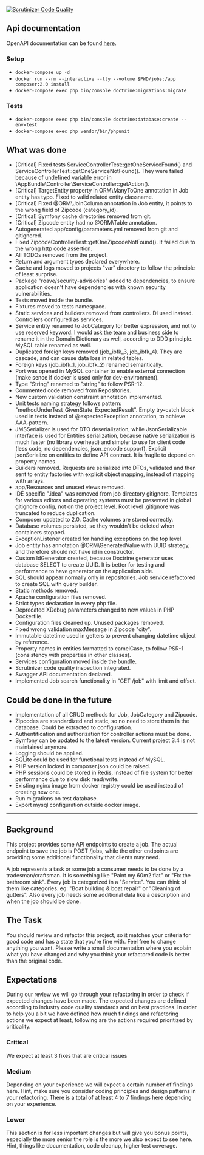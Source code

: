 [![Scrutinizer Code Quality](https://scrutinizer-ci.com/g/Vehsamrak/backend-refactoring-challenge/badges/quality-score.png?b=master)](https://scrutinizer-ci.com/g/Vehsamrak/backend-refactoring-challenge/?branch=master)

## Api documentation
OpenAPI documentation can be found [here](documentation/api.yaml).

### Setup
- `docker-compose up -d`
- `docker run --rm --interactive --tty --volume $PWD/jobs:/app composer:2.0 install`
- `docker-compose exec php bin/console doctrine:migrations:migrate`

### Tests
- `docker-compose exec php bin/console doctrine:database:create --env=test`
- `docker-compose exec php vendor/bin/phpunit`

## What was done
* [Critical] Fixed tests ServiceControllerTest::getOneServiceFound() and ServiceControllerTest::getOneServiceNotFound(). They were failed because of undefined variable error in \AppBundle\Controller\ServiceController::getAction().
* [Critical] TargetEntity property in ORM\ManyToOne annotation in Job entity has typo. Fixed to valid related entity classname.
* [Critical] Fixed @ORM\JoinColumn annotation in Job entity, it points to the wrong field of Zipcode (category_id).
* [Critical] Symfony cache directories removed from git.
* [Critical] Zipcode entity had no @ORM\Table annotation.
* Autogenerated app/config/parameters.yml removed from git and gitignored.
* Fixed ZipcodeControllerTest::getOneZipcodeNotFound(). It failed due to the wrong http code assertion.
* All TODOs removed from the project.
* Return and argument types declared everywhere.
* Cache and logs moved to projects "var" directory to follow the principle of least surprise.
* Package "roave/security-advisories" added to dependencies, to ensure application doesn't have dependencies with known security vulnerabilities.
* Tests moved inside the bundle.
* Fixtures moved to tests namespace.
* Static services and builders removed from controllers. DI used instead. Controllers configured as services.
* Service entity renamed to JobCategory for better expression, and not to use reserved keyword. I would ask the team and business side to rename it in the Domain Dictionary as well, according to DDD principle. MySQL table renamed as well.
* Duplicated foreign keys removed (job_ibfk_3, job_ibfk_4). They are cascade, and can cause data loss in related tables.
* Foreign keys (job_ibfk_1, job_ibfk_2) renamed semantically. 
* Port was opened in MySQL container to enable external connection (make sence if docker is used only for dev-environment).
* Type "String" renamed to "string" to follow PSR-12.
* Commented code removed from Repositories.
* New custom validation constraint annotation implemented.
* Unit tests naming strategy follows pattern: "methodUnderTest_GivenState_ExpectedResult". Empty try-catch block used in tests instead of @expectedException annotation, to achieve AAA-pattern.
* JMSSerializer is used for DTO deserialization, while JsonSerializable interface is used for Entities serialization, because native serialization is much faster (no library overhead) and simpler to use for client code (less code, no dependencies, json_encode support). Explicit jsonSerialize on entities to define API contract. It is fragile to depend on property names.
* Builders removed. Requests are serialized into DTOs, validated and then sent to entity factories with explicit object mapping, instead of mapping with arrays.
* app/Resources and unused views removed.
* IDE specific ".idea" was removed from job directory gitignore. Templates for various editors and operating systems must be presented in global gitignore config, not on the project level. Root level .gitignore was truncated to reduce duplication.
* Composer updated to 2.0. Cache volumes are stored correctly.
* Database volumes persisted, so they wouldn't be deleted when containers stopped.
* ExceptionListener created for handling exceptions on the top level.
* Job entity has annotation @ORM\GeneratedValue with UUID strategy, and therefore should not have id in constructor.
* Custom IdGenerator created, because Doctrine generator uses database SELECT to create UUID. It is better for testing and performance to have generator on the application side.
* SQL should appear normally only in repositories. Job service refactored to create SQL with query builder.
* Static methods removed.
* Apache configuration files removed.
* Strict types declaration in every php file.
* Deprecated XDebug parameters changed to new values in PHP Dockerfile.
* Configuration files cleaned up. Unused packages removed.
* Fixed wrong validation maxMessage in Zipcode "city".
* Immutable datetime used in getters to prevent changing datetime object by reference.
* Property names in entities formatted to camelCase, to follow PSR-1 (consistency with properties in other classes).
* Services configuration moved inside the bundle.
* Scrutinizer code quality inspection integrated.
* Swagger API documentation declared.
* Implemented Job search functionality in "GET /job" with limit and offset.

## Could be done in the future
* Implementation of all CRUD methods for Job, JobCategory and Zipcode.
* Zipcodes are standardized and static, so no need to store them in the database. Could be extracted to configuration.
* Authentification and authorization for controller actions must be done.
* Symfony can be updated to the latest version. Current project 3.4 is not maintained anymore.
* Logging should be applied.
* SQLite could be used for functional tests instead of MySQL.
* PHP version locked in composer.json could be raised.
* PHP sessions could be stored in Redis, instead of file system for better performance due to slow disk read/write.
* Existing nginx image from docker registry could be used instead of creating new one.
* Run migrations on test database.
* Export mysql configuration outside docker image.

---

## Background
This project provides some API endpoints to create a job. The actual endpoint to save the job is POST /jobs, 
while the other endpoints are providing some additional functionality that clients may need.

A job represents a task or some job a consumer needs to be done by a tradesman/craftsman.
It is something like "Paint my 60m2 flat" or "Fix the bathroom sink".
Every job is categorized in a "Service". You can think of them like categories. eg: "Boat building & boat repair" or "Cleaning of gutters".
Also every job needs some additional data like a description and when the job should be done.

## The Task
You should review and refactor this project, so it matches your criteria for good code and has a state that you're fine with. 
Feel free to change anything you want.
Please write a small documentation where you explain what you have changed and why you think your refactored code is better than the original code.

## Expectations
During our review we will go through your refactoring in order to check if expected changes have been made. The expected changes are defined according to industry code quality standards and on best practices. In order to help you a bit we have defined how much findings and refactoring actions we expect at least, following are the actions required prioritized by criticality.

### Critical
We expect at least 3 fixes that are critical issues

### Medium
Depending on your experience we will expect a certain number of findings here.
Hint, make sure you consider coding principles and design patterns in your refactoring.
There is a total of at least 4 to 7 findings here depending on your experience.

### Lower
This section is for less important changes but will give you bonus points, especially the more senior the role is the more we also expect to see here.
Hint, things like documentation, code cleanup, higher test coverage.
